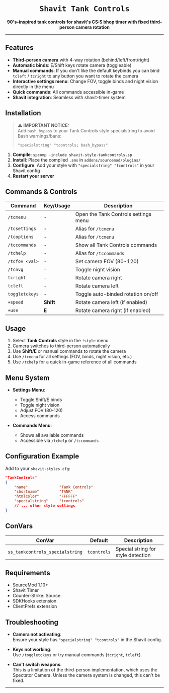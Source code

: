 <div align="center">
  <h1><code>Shavit Tank Controls</code></h1>
  <p>
    <strong>90's-inspired tank controls for shavit's CS:S bhop timer with fixed third-person camera rotation</strong>
  </p>
</div>

---

## Features

- **Third-person camera** with 4-way rotation (behind/left/front/right)
- **Automatic binds**: E/Shift keys rotate camera (toggleable)
- **Manual commands**: If you don't like the default keybinds you can bind `tcleft` / `tcright` to any button you want to rotate the camera
- **Interactive settings menu**: Change FOV, toggle binds and night vision directly in the menu
- **Quick commands**: All commands accessible in-game
- **Shavit integration**: Seamless with shavit-timer system

## Installation

> **⚠️ IMPORTANT NOTICE:**  
> Add `bash_bypass` to your Tank Controls style specialstring to avoid Bash warnings/bans:
> ```
> "specialstring" "tcontrols; bash_bypass"
> ```

1. **Compile**: `spcomp -include shavit-style-tankcontrols.sp`
2. **Install**: Place the compiled `.smx` in `addons/sourcemod/plugins/`
3. **Configure**: Add your style with `"specialstring" "tcontrols"` in your Shavit config
4. **Restart your server**

## Commands & Controls

| Command         | Key/Usage      | Description                              |
|-----------------|---------------|------------------------------------------|
| `/tcmenu`       | -             | Open the Tank Controls settings menu     |
| `/tcsettings`   | -             | Alias for `/tcmenu`                      |
| `/tcoptions`    | -             | Alias for `/tcmenu`                      |
| `/tccommands`   | -             | Show all Tank Controls commands     |
| `/tchelp`       | -             | Alias for `/tccommands`                  |
| `/tcfov <val>`  | -             | Set camera FOV (80-120)                  |
| `/tcnvg`        | -             | Toggle night vision                      |
| `tcright`       | -             | Rotate camera right                      |
| `tcleft`        | -             | Rotate camera left                       |
| `toggletckeys`  | -             | Toggle auto-binded rotation on/off       |
| `+speed`        | **Shift**     | Rotate camera left (if enabled)          |
| `+use`          | **E**         | Rotate camera right (if enabled)         |


## Usage

1. Select **Tank Controls** style in the `!style` menu
2. Camera switches to third-person automatically
3. Use **Shift/E** or manual commands to rotate the camera
4. Use `/tcmenu` for all settings (FOV, binds, night vision, etc.)
5. Use `/tchelp` for a quick in-game reference of all commands

## Menu System

- **Settings Menu**:  
  - Toggle Shift/E binds  
  - Toggle night vision  
  - Adjust FOV (80-120)  
  - Access commands

- **Commands Menu**:  
  - Shows all available commands  
  - Accessible via `/tchelp` or `/tccommands`


## Configuration Example

Add to your `shavit-styles.cfg`:

```json
"TankControls"
{
    "name"              "Tank Controls"
    "shortname"         "TANK"
    "htmlcolor"         "FFFFFF"
    "specialstring"     "tcontrols"
    // ... other style settings
}
```

## ConVars

| ConVar                        | Default       | Description                    |
|-------------------------------|---------------|--------------------------------|
| `ss_tankcontrols_specialstring` | `tcontrols` | Special string for style detection |

## Requirements

- SourceMod 1.10+
- Shavit Timer
- Counter-Strike: Source
- SDKHooks extension
- ClientPrefs extension

## Troubleshooting

- **Camera not activating**:  
  Ensure your style has `"specialstring" "tcontrols"` in the Shavit config.

- **Keys not working**:  
  Use `/toggletckeys` or try manual commands (`tcright`, `tcleft`).

- **Can't switch weapons**:  
  This is a limitation of the third-person implementation, which uses the Spectator Camera. Unless the camera system is changed, this can't be fixed.


---
